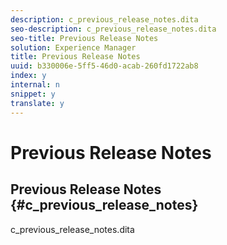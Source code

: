 ```yaml
---
description: c_previous_release_notes.dita
seo-description: c_previous_release_notes.dita
seo-title: Previous Release Notes
solution: Experience Manager
title: Previous Release Notes
uuid: b330006e-5ff5-46d0-acab-260fd1722ab8
index: y
internal: n
snippet: y
translate: y
---
```


# Previous Release Notes

## Previous Release Notes {#c_previous_release_notes}<draft-comment author="ind14750" otherprops="merge">
 c_previous_release_notes.dita
</draft-comment>